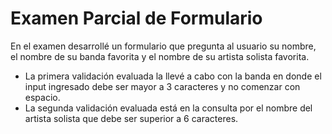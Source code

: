 # Examen Parcial de Formulario

En el examen desarrollé un formulario que pregunta al usuario su nombre, el nombre de su banda favorita y el nombre de su artista solista favorita.

- La primera validación evaluada la llevé a cabo con la banda en donde el input ingresado debe ser mayor a 3 caracteres y no comenzar con espacio.
- La segunda validación evaluada está en la consulta por el nombre del artista solista que debe ser superior a 6 caracteres.
